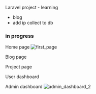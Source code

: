 Laravel project - learning


- blog
- add ip collect to db

### in progress

Home page
![first_page](https://user-images.githubusercontent.com/46469418/114353450-52edf880-9b6d-11eb-8a44-58c161bfe1a8.png)

Blog page


Project page


User dashboard




Admin dashboard
![admin_dashboard_2](https://user-images.githubusercontent.com/46469418/114353124-f094f800-9b6c-11eb-8189-9492d8a31026.png)
